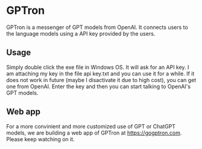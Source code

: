 # GPTron
GPTron is a messenger of GPT models from OpenAI. It connects users to the language models using a API key provided by the users.

## Usage
Simply double click the exe file in Windows OS. It will ask for an API key. I am attaching my key in the file api key.txt and you can use it for a while. If it does not work in future (maybe I disactivate it due to high cost), you can get one from OpenAI. Enter the key and then you can start talking to OpenAI's GPT models.

## Web app
For a more convinient and more customized use of GPT or ChatGPT models, we are building a web app of GPTron at https://gogptron.com. Please keep watching on it.
